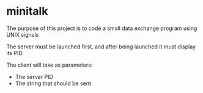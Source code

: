 # minitalk
The purpose of this project is to code a small data exchange program using UNIX signals

The server must be launched first, and after being launched it must display its PID

The client will take as parameters:
* The server PID
* The string that should be sent
